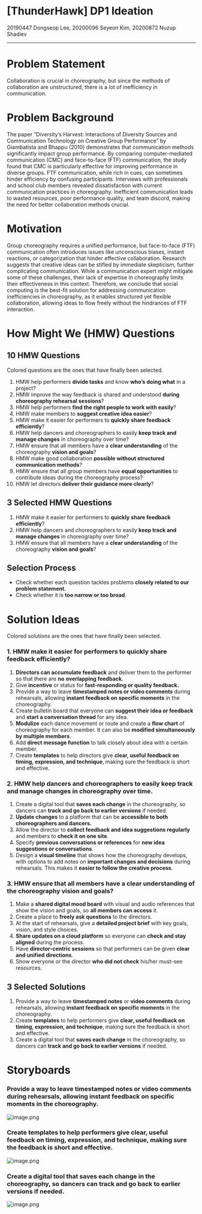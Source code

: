 # [ThunderHawk] DP1 Ideation

20190447 Dongseop Lee, 20200096 Seyeon Kim, 20200872 Nuzup Shadiev

---

# Problem Statement

Collaboration is crucial in choreography, but since the methods of collaboration are unstructured, there is a lot of inefficiency in communication.

# Problem Background

The paper “Diversity’s Harvest: Interactions of Diversity Sources and Communication Technology on Creative Group Performance” by Giambatista and Bhappu (2010) demonstrates that communication methods significantly impact group performance. By comparing computer-mediated communication (CMC) and face-to-face (FTF) communication, the study found that CMC is particularly effective for improving performance in diverse groups. FTF communication, while rich in cues, can sometimes hinder efficiency by confusing participants. Interviews with professionals and school club members revealed dissatisfaction with current communication practices in choreography. Inefficient communication leads to wasted resources, poor performance quality, and team discord, making the need for better collaboration methods crucial.

# Motivation

Group choreography requires a unified performance, but face-to-face (FTF) communication often introduces issues like unconscious biases, instant reactions, or categorization that hinder effective collaboration. Research suggests that creative ideas can be stifled by immediate skepticism, further complicating communication. While a communication expert might mitigate some of these challenges, their lack of expertise in choreography limits their effectiveness in this context. Therefore, we conclude that social computing is the best-fit solution for addressing communication inefficiencies in choreography, as it enables structured yet flexible collaboration, allowing ideas to flow freely without the hindrances of FTF interaction.

# How Might We (HMW) Questions

## 10 HMW Questions

Colored questions are the ones that have finally been selected.

1. HMW help performers **divide tasks** and know **who’s doing what** in a project?
2. HMW improve the way feedback is shared and understood **during choreography rehearsal sessions**?
3. HMW help performers **find the right people to work with easily**?
4. HMW make members to **suggest creative idea easier**?
5. HMW make it easier for performers to **quickly share feedback efficiently**?
6. HMW help dancers and choreographers to easily **keep track and manage changes** in choreography over time?
7. HMW ensure that all members have a **clear understanding** of the choreography **vision and goals**?
8. HMW make good collaboration **possible without structured communication methods**?
9. HMW ensure that all group members have **equal opportunities** to contribute ideas during the choreography process?
10. HMW let directors **deliver their guidance more clearly**?

## 3 Selected HMW Questions

1. HMW make it easier for performers to **quickly share feedback efficiently**?
2. HMW help dancers and choreographers to easily **keep track and manage changes** in choreography over time?
3. HMW ensure that all members have a **clear understanding** of the choreography **vision and goals**?

## Selection Process

- Check whether each question tackles problems **closely related to our problem statement.**
- Check whether it is **too narrow or too broad**.

# **Solution Ideas**

Colored solutions are the ones that have finally been selected.

### 1. HMW make it easier for performers to quickly share feedback efficiently?

1. **Directors can accumulate feedback** and deliver them to the performer so that there are **no** **overlapping feedback.**
2. Give **incentive** or status for **fast-responding or quality feedback.**
3. Provide a way to leave **timestamped notes or video comments** during rehearsals, allowing **instant feedback on specific moments** in the choreography.
4. Create bulletin board that everyone can **suggest their idea or feedback** and **start a conversation thread** for any idea.
5. **Modulize** each dance movement or route and create a **flow chart** of choreography for each member. It can also be **modified simultaneously by multiple members**.
6. Add **direct message function** to talk closely about idea with a certain member.
7. Create **templates** to help directors give **clear, useful feedback on timing, expression, and technique**, making sure the feedback is short and effective.

### 2. HMW help dancers and choreographers to easily **keep track and manage changes** in choreography over time.

1. Create a digital tool that **saves each change** in the choreography, so dancers can **track and go back to earlier versions** if needed.
2. **Update changes** to a platform that can be **accessible to both choreographers and dancers.**
3. Allow the director to **collect feedback and idea suggestions regularly** and members to **check it on one site**.
4. Specify **previous conversations or references** for **new idea suggestions or conversations**.
5. Design a **visual timeline** that shows how the choreography develops, with options to add notes on **important changes and decisions** during rehearsals. This makes it **easier to follow the creative process**.

### 3. HMW ensure that all members have a **clear understanding** of the choreography **vision and goals**?

1. Make a **shared digital mood board** with visual and audio references that show the vision and goals, so **all members can access** it.
2. Create a place to **freely ask questions** to the directors.
3. At the start of rehearsals, give a **detailed project brief** with key goals, vision, and style choices.
4. **Share updates on a cloud platform** so everyone can **check and stay aligned** during the process.
5. Have **director-centric sessions** so that performers can be given **clear and unified directions**.
6. Show everyone or the director **who did not check** his/her must-see resources.

## 3 Selected Solutions

1. Provide a way to leave **timestamped notes** or **video comments** during rehearsals, allowing **instant feedback on specific moments** in the choreography.
2. Create **templates** to help performers give **clear, useful feedback on timing, expression, and technique**, making sure the feedback is short and effective.
3. Create a digital tool that **saves each change** in the choreography, so dancers can **track and go back to earlier versions** if needed.

# **Storyboards**

### Provide a way to leave **timestamped notes** or **video comments** during rehearsals, allowing **instant feedback on specific moments** in the choreography.

![image.png](%images/image.png)

### Create templates to help performers give clear, useful feedback on timing, expression, and technique, making sure the feedback is short and effective.

![image.png](%images/image%201.png)

### Create a digital tool that saves each change in the choreography, so dancers can track and go back to earlier versions if needed.

![image.png](%images/image%202.png)
